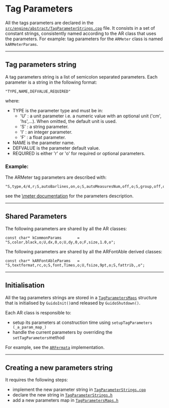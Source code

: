# Tag Parameters

All the tags parameters are declared in the [`src/engine/abstract/TagParameterStrings.cpp`](https://github.com/grame-cncm/guidolib/blob/dev/src/engine/abstract/TagParameterStrings.cpp) file. It consists in a set of constant strings, consistently named according to the AR class that uses the parameters. For example: tag parameters for the `ARMeter` class is named `kARMeterParams`.

----

## Tag parameters string
A tag parameters string is a list of semicolon separated parameters.
Each parameter is a string in the following format:
~~~~~~~~~~~
"TYPE,NAME,DEFVALUE,REQUIRED"
~~~~~~~~~~~
where:

- TYPE is the parameter type and must be in:
    - 'U' : a unit parameter i.e. a numeric value with an optional unit ('cm', 'hs',...). When omitted, the default unit is used.
    - 'S' : a string parameter.
    - 'I' : an integer parameter.
    - 'F' : a float parameter.
- NAME is the parameter name.
- DEFVALUE is the parameter default value.
- REQUIRED is either 'r' or 'o' for required or optional parameters.

### Example:
The ARMeter tag parameters are described with:
~~~~~~~~~~~
"S,type,4/4,r;S,autoBarlines,on,o;S,autoMeasuresNum,off,o;S,group,off,o"
~~~~~~~~~~~
see the [\meter documentation](https://guidodoc.grame.fr/refs/tags/ClefKeyMeter/#meter) for the parameters description.

----

## Shared Parameters

The following parameters are shared by all the AR classes: 
~~~~~~~~~~~
const char* kCommonParams		= "S,color,black,o;U,dx,0,o;U,dy,0,o;F,size,1.0,o";
~~~~~~~~~~~

The following parameters are shared by all the ARFontAble derived classes: 
~~~~~~~~~~~
const char* kARFontAbleParams	= "S,textformat,rc,o;S,font,Times,o;U,fsize,9pt,o;S,fattrib,,o";
~~~~~~~~~~~

----

## Initialisation

All the tag parameters strings are stored in a [`TagParametersMaps`](https://github.com/grame-cncm/guidolib/blob/dev/src/engine/abstract/TagParametersMaps.h) structure that is initialised by `GuidoInit()`and released by `GuidoShutdown()`. 

Each AR class is responsible to:

- setup its parameters at construction time using `setupTagParameters (_a_param_map_)`
- handle the current parameters by overriding the `setTagParameters`method

For example, see the [`ARFermata`](https://github.com/grame-cncm/guidolib/blob/dev/src/engine/abstract/ARFermata.cpp) implementation.

----

## Creating a new parameters string
It requires the following steps:

- implement the new parameter string in [`TagParameterStrings.cpp`](https://github.com/grame-cncm/guidolib/blob/dev/src/engine/abstract/TagParameterStrings.cpp)
- declare the new string in [`TagParameterStrings.h`](https://github.com/grame-cncm/guidolib/blob/dev/src/engine/abstract/TagParameterStrings.h)
- add a new parameters map in [`TagParametersMaps.h`](https://github.com/grame-cncm/guidolib/blob/dev/src/engine/abstract/TagParametersMaps.h)
